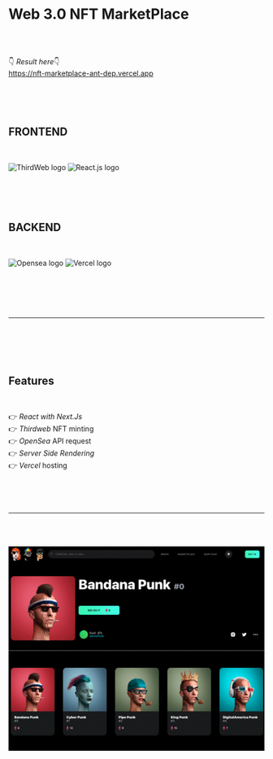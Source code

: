 <h1>Web 3.0 NFT MarketPlace</h1>
</br></br>

👇 <em>Result here</em>👇 </br>
https://nft-marketplace-ant-dep.vercel.app

</br></br></br>

<h2>FRONTEND</h2></br>

<img src="https://res.cloudinary.com/practicaldev/image/fetch/s--MJj0GQDG--/c_fill,f_auto,fl_progressive,h_320,q_auto,w_320/https://dev-to-uploads.s3.amazonaws.com/uploads/organization/profile_image/5087/a22e0f35-f97b-4315-b0ca-7574cb45b73d.png" width="125" alt="ThirdWeb logo"> <img src="https://external-content.duckduckgo.com/iu/?u=https%3A%2F%2F2e8ram2s1li74atce18qz5y1-wpengine.netdna-ssl.com%2Fwp-content%2Fuploads%2F2020%2F08%2FJavaScript-Backend-Image-1.png&f=1&nofb=1" width="200" alt="React.js logo"></br></br></br></br></br>

<h2>BACKEND</h2></br>

<img src="https://i0.wp.com/artplugged.co.uk/wp-content/uploads/2021/07/Opensea_NFT-marketplace-OpenSea-raises-100M-at-1.5B-valuation_art_plugged.jpg?fit=1384%2C821&ssl=1" width="185" alt="Opensea logo"> <img src="https://logovtor.com/wp-content/uploads/2020/10/vercel-inc-logo-vector.png" width="200" alt="Vercel logo"></br></br></br></br></br></br>

<hr class="line"></br></br></br></br>

<h2>Features</h2></br>

👉 <em>React with Next.Js</em></br>
👉 <em>Thirdweb</em> NFT minting</br>
👉 <em>OpenSea</em> API request</br>
👉 <em>Server Side Rendering</em></br>
👉 <em>Vercel</em> hosting

</br></br></br>

<hr class="line"></br></br></br>

<img src="https://github.com/ant-dep/nft-marketplace/blob/main/src/assets/preview.png?raw=true" width="1000" alt="Preview">
